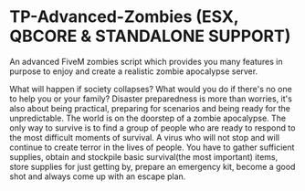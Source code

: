 # TP-Advanced-Zombies (ESX, QBCORE & STANDALONE SUPPORT)
An advanced FiveM zombies script which provides you many features in purpose to enjoy and create a realistic zombie apocalypse server.

What will happen if society collapses? What would you do if there's no one to help you or your family? Disaster preparedness is more than worries, it's also about being practical, preparing for scenarios and being ready for the unpredictable. The world is on the doorstep of a zombie apocalypse. The only way to survive is to find a group of people who are ready to respond to the most difficult moments of survival. A virus who will not stop and will continue to create terror in the lives of people. You have to gather sufficient supplies, obtain and stockpile basic survival(the most important) items, store supplies for just getting by, prepare an emergency kit, become a good shot and always come up with an escape plan.
